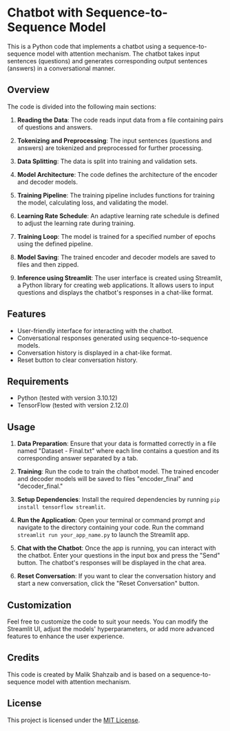 # Chatbot with Sequence-to-Sequence Model

This is a Python code that implements a chatbot using a sequence-to-sequence model with attention mechanism. The chatbot takes input sentences (questions) and generates corresponding output sentences (answers) in a conversational manner.

## Overview

The code is divided into the following main sections:

1. **Reading the Data**: The code reads input data from a file containing pairs of questions and answers.

2. **Tokenizing and Preprocessing**: The input sentences (questions and answers) are tokenized and preprocessed for further processing.

3. **Data Splitting**: The data is split into training and validation sets.

4. **Model Architecture**: The code defines the architecture of the encoder and decoder models.

5. **Training Pipeline**: The training pipeline includes functions for training the model, calculating loss, and validating the model.

6. **Learning Rate Schedule**: An adaptive learning rate schedule is defined to adjust the learning rate during training.

7. **Training Loop**: The model is trained for a specified number of epochs using the defined pipeline.

8. **Model Saving**: The trained encoder and decoder models are saved to files and then zipped.

9. **Inference using Streamlit**: The user interface is created using Streamlit, a Python library for creating web applications. It allows users to input questions and displays the chatbot's responses in a chat-like format.

## Features

- User-friendly interface for interacting with the chatbot.
- Conversational responses generated using sequence-to-sequence models.
- Conversation history is displayed in a chat-like format.
- Reset button to clear conversation history.

## Requirements

- Python (tested with version 3.10.12)
- TensorFlow (tested with version 2.12.0)

## Usage

1. **Data Preparation**: Ensure that your data is formatted correctly in a file named "Dataset - Final.txt" where each line contains a question and its corresponding answer separated by a tab.

2. **Training**: Run the code to train the chatbot model. The trained encoder and decoder models will be saved to files "encoder_final" and "decoder_final."

3. **Setup Dependencies**: Install the required dependencies by running `pip install tensorflow streamlit`.

4. **Run the Application**: Open your terminal or command prompt and navigate to the directory containing your code. Run the command `streamlit run your_app_name.py` to launch the Streamlit app.

5. **Chat with the Chatbot**: Once the app is running, you can interact with the chatbot. Enter your questions in the input box and press the "Send" button. The chatbot's responses will be displayed in the chat area.

6. **Reset Conversation**: If you want to clear the conversation history and start a new conversation, click the "Reset Conversation" button.

## Customization

Feel free to customize the code to suit your needs. You can modify the Streamlit UI, adjust the models' hyperparameters, or add more advanced features to enhance the user experience.


## Credits

This code is created by Malik Shahzaib and is based on a sequence-to-sequence model with attention mechanism.

## License

This project is licensed under the [MIT License](LICENSE).
